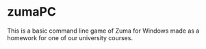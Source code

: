 # zumaPC 
This is a basic command line game of Zuma for Windows made as a homework for one of our university courses.  
